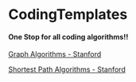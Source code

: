 # CodingTemplates
#### One Stop for all coding algorithms!!


[Graph Algorithms - Stanford](https://web.stanford.edu/class/cs97si/06-basic-graph-algorithms.pdf)

[Shortest Path Algorithms - Stanford](https://web.stanford.edu/class/cs97si/07-shortest-path-algorithms.pdf)

